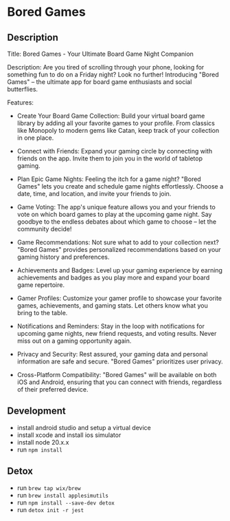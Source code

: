 # Bored Games

## Description
Title: Bored Games - Your Ultimate Board Game Night Companion

Description:
Are you tired of scrolling through your phone, looking for something fun to do on a Friday night? Look no further! Introducing "Bored Games" – the ultimate app for board game enthusiasts and social butterflies.

Features:

* Create Your Board Game Collection:
Build your virtual board game library by adding all your favorite games to your profile. From classics like Monopoly to modern gems like Catan, keep track of your collection in one place.

* Connect with Friends:
Expand your gaming circle by connecting with friends on the app. Invite them to join you in the world of tabletop gaming.

* Plan Epic Game Nights:
Feeling the itch for a game night? "Bored Games" lets you create and schedule game nights effortlessly. Choose a date, time, and location, and invite your friends to join.

* Game Voting:
The app's unique feature allows you and your friends to vote on which board games to play at the upcoming game night. Say goodbye to the endless debates about which game to choose – let the community decide!

* Game Recommendations:
Not sure what to add to your collection next? "Bored Games" provides personalized recommendations based on your gaming history and preferences.

* Achievements and Badges:
Level up your gaming experience by earning achievements and badges as you play more and expand your board game repertoire.

* Gamer Profiles:
Customize your gamer profile to showcase your favorite games, achievements, and gaming stats. Let others know what you bring to the table.

* Notifications and Reminders:
Stay in the loop with notifications for upcoming game nights, new friend requests, and voting results. Never miss out on a gaming opportunity again.

* Privacy and Security:
Rest assured, your gaming data and personal information are safe and secure. "Bored Games" prioritizes user privacy.

* Cross-Platform Compatibility:
"Bored Games" will be available on both iOS and Android, ensuring that you can connect with friends, regardless of their preferred device.



## Development
* install android studio and setup a virtual device
* install xcode and install ios simulator
* install node 20.x.x
* run `npm install`

## Detox
* run `brew tap wix/brew`
* run `brew install applesimutils`
* run `npm install --save-dev detox`
* run `detox init -r jest`